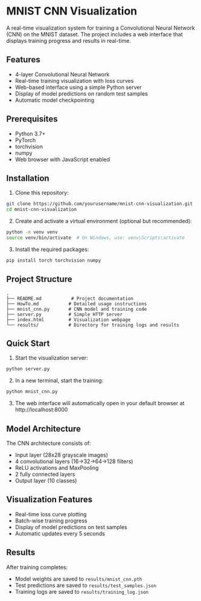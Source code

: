 # MNIST CNN Visualization

A real-time visualization system for training a Convolutional Neural Network (CNN) on the MNIST dataset. The project includes a web interface that displays training progress and results in real-time.

## Features

- 4-layer Convolutional Neural Network
- Real-time training visualization with loss curves
- Web-based interface using a simple Python server
- Display of model predictions on random test samples
- Automatic model checkpointing

## Prerequisites

- Python 3.7+
- PyTorch
- torchvision
- numpy
- Web browser with JavaScript enabled

## Installation

1. Clone this repository:
```bash
git clone https://github.com/yourusername/mnist-cnn-visualization.git
cd mnist-cnn-visualization
```

2. Create and activate a virtual environment (optional but recommended):
```bash
python -m venv venv
source venv/bin/activate  # On Windows, use: venv\Scripts\activate
```

3. Install the required packages:
```bash
pip install torch torchvision numpy
```

## Project Structure

```
.
├── README.md           # Project documentation
├── HowTo.md           # Detailed usage instructions
├── mnist_cnn.py       # CNN model and training code
├── server.py          # Simple HTTP server
├── index.html         # Visualization webpage
└── results/           # Directory for training logs and results
```

## Quick Start

1. Start the visualization server:
```bash
python server.py
```

2. In a new terminal, start the training:
```bash
python mnist_cnn.py
```

3. The web interface will automatically open in your default browser at http://localhost:8000

## Model Architecture

The CNN architecture consists of:
- Input layer (28x28 grayscale images)
- 4 convolutional layers (16→32→64→128 filters)
- ReLU activations and MaxPooling
- 2 fully connected layers
- Output layer (10 classes)

## Visualization Features

- Real-time loss curve plotting
- Batch-wise training progress
- Display of model predictions on test samples
- Automatic updates every 5 seconds

## Results

After training completes:
- Model weights are saved to `results/mnist_cnn.pth`
- Test predictions are saved to `results/test_samples.json`
- Training logs are saved to `results/training_log.json`
